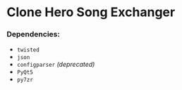 # Clone Hero Song Exchanger

### Dependencies:
* `twisted`
* `json`
* `configparser` *(deprecated)*
* `PyQt5`
* `py7zr`
